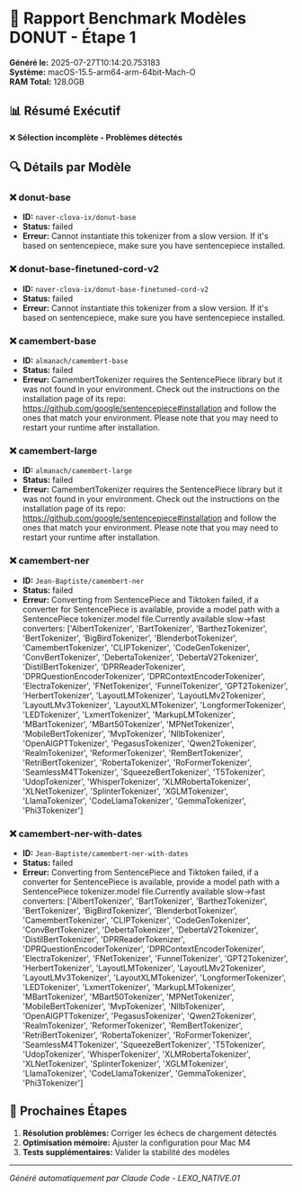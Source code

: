 # 🍩 Rapport Benchmark Modèles DONUT - Étape 1

**Généré le:** 2025-07-27T10:14:20.753183  
**Système:** macOS-15.5-arm64-arm-64bit-Mach-O  
**RAM Total:** 128.0GB

## 📊 Résumé Exécutif

❌ **Sélection incomplète - Problèmes détectés**

## 🔍 Détails par Modèle

### ❌ donut-base

- **ID:** `naver-clova-ix/donut-base`
- **Status:** failed
- **Erreur:** Cannot instantiate this tokenizer from a slow version. If it's based on sentencepiece, make sure you have sentencepiece installed.

### ❌ donut-base-finetuned-cord-v2

- **ID:** `naver-clova-ix/donut-base-finetuned-cord-v2`
- **Status:** failed
- **Erreur:** Cannot instantiate this tokenizer from a slow version. If it's based on sentencepiece, make sure you have sentencepiece installed.

### ❌ camembert-base

- **ID:** `almanach/camembert-base`
- **Status:** failed
- **Erreur:** 
CamembertTokenizer requires the SentencePiece library but it was not found in your environment. Check out the instructions on the
installation page of its repo: https://github.com/google/sentencepiece#installation and follow the ones
that match your environment. Please note that you may need to restart your runtime after installation.


### ❌ camembert-large

- **ID:** `almanach/camembert-large`
- **Status:** failed
- **Erreur:** 
CamembertTokenizer requires the SentencePiece library but it was not found in your environment. Check out the instructions on the
installation page of its repo: https://github.com/google/sentencepiece#installation and follow the ones
that match your environment. Please note that you may need to restart your runtime after installation.


### ❌ camembert-ner

- **ID:** `Jean-Baptiste/camembert-ner`
- **Status:** failed
- **Erreur:** Converting from SentencePiece and Tiktoken failed, if a converter for SentencePiece is available, provide a model path with a SentencePiece tokenizer.model file.Currently available slow->fast converters: ['AlbertTokenizer', 'BartTokenizer', 'BarthezTokenizer', 'BertTokenizer', 'BigBirdTokenizer', 'BlenderbotTokenizer', 'CamembertTokenizer', 'CLIPTokenizer', 'CodeGenTokenizer', 'ConvBertTokenizer', 'DebertaTokenizer', 'DebertaV2Tokenizer', 'DistilBertTokenizer', 'DPRReaderTokenizer', 'DPRQuestionEncoderTokenizer', 'DPRContextEncoderTokenizer', 'ElectraTokenizer', 'FNetTokenizer', 'FunnelTokenizer', 'GPT2Tokenizer', 'HerbertTokenizer', 'LayoutLMTokenizer', 'LayoutLMv2Tokenizer', 'LayoutLMv3Tokenizer', 'LayoutXLMTokenizer', 'LongformerTokenizer', 'LEDTokenizer', 'LxmertTokenizer', 'MarkupLMTokenizer', 'MBartTokenizer', 'MBart50Tokenizer', 'MPNetTokenizer', 'MobileBertTokenizer', 'MvpTokenizer', 'NllbTokenizer', 'OpenAIGPTTokenizer', 'PegasusTokenizer', 'Qwen2Tokenizer', 'RealmTokenizer', 'ReformerTokenizer', 'RemBertTokenizer', 'RetriBertTokenizer', 'RobertaTokenizer', 'RoFormerTokenizer', 'SeamlessM4TTokenizer', 'SqueezeBertTokenizer', 'T5Tokenizer', 'UdopTokenizer', 'WhisperTokenizer', 'XLMRobertaTokenizer', 'XLNetTokenizer', 'SplinterTokenizer', 'XGLMTokenizer', 'LlamaTokenizer', 'CodeLlamaTokenizer', 'GemmaTokenizer', 'Phi3Tokenizer']

### ❌ camembert-ner-with-dates

- **ID:** `Jean-Baptiste/camembert-ner-with-dates`
- **Status:** failed
- **Erreur:** Converting from SentencePiece and Tiktoken failed, if a converter for SentencePiece is available, provide a model path with a SentencePiece tokenizer.model file.Currently available slow->fast converters: ['AlbertTokenizer', 'BartTokenizer', 'BarthezTokenizer', 'BertTokenizer', 'BigBirdTokenizer', 'BlenderbotTokenizer', 'CamembertTokenizer', 'CLIPTokenizer', 'CodeGenTokenizer', 'ConvBertTokenizer', 'DebertaTokenizer', 'DebertaV2Tokenizer', 'DistilBertTokenizer', 'DPRReaderTokenizer', 'DPRQuestionEncoderTokenizer', 'DPRContextEncoderTokenizer', 'ElectraTokenizer', 'FNetTokenizer', 'FunnelTokenizer', 'GPT2Tokenizer', 'HerbertTokenizer', 'LayoutLMTokenizer', 'LayoutLMv2Tokenizer', 'LayoutLMv3Tokenizer', 'LayoutXLMTokenizer', 'LongformerTokenizer', 'LEDTokenizer', 'LxmertTokenizer', 'MarkupLMTokenizer', 'MBartTokenizer', 'MBart50Tokenizer', 'MPNetTokenizer', 'MobileBertTokenizer', 'MvpTokenizer', 'NllbTokenizer', 'OpenAIGPTTokenizer', 'PegasusTokenizer', 'Qwen2Tokenizer', 'RealmTokenizer', 'ReformerTokenizer', 'RemBertTokenizer', 'RetriBertTokenizer', 'RobertaTokenizer', 'RoFormerTokenizer', 'SeamlessM4TTokenizer', 'SqueezeBertTokenizer', 'T5Tokenizer', 'UdopTokenizer', 'WhisperTokenizer', 'XLMRobertaTokenizer', 'XLNetTokenizer', 'SplinterTokenizer', 'XGLMTokenizer', 'LlamaTokenizer', 'CodeLlamaTokenizer', 'GemmaTokenizer', 'Phi3Tokenizer']

## 🚀 Prochaines Étapes

1. **Résolution problèmes:** Corriger les échecs de chargement détectés
2. **Optimisation mémoire:** Ajuster la configuration pour Mac M4
3. **Tests supplémentaires:** Valider la stabilité des modèles

---
*Généré automatiquement par Claude Code - LEXO_NATIVE.01*
